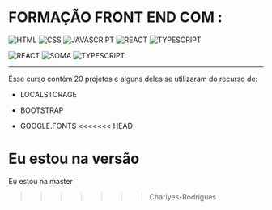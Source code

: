 
# FORMAÇÃO FRONT END COM :


![HTML](https://img.icons8.com/?size=50&id=20909&format=png&color=000000)  ![CSS](https://img.icons8.com/?size=50&id=dCYsdaPjKoC8&format=png&color=000000)  ![JAVASCRIPT](https://img.icons8.com/?size=50&id=PXTY4q2Sq2lG&format=png&color=000000)  ![REACT](https://img.icons8.com/?size=50&id=wPohyHO_qO1a&format=png&color=000000)  ![TYPESCRIPT ](https://img.icons8.com/?size=50&id=Xf1sHBmY73hA&format=png&color=000000)
  
 
![REACT](https://img.icons8.com/?size=50&id=wPohyHO_qO1a&format=png&color=000000) ![SOMA ](https://img.icons8.com/?size=30&id=Vm6fWNiGKIpH&format=png&color=000000)  ![TYPESCRIPT ](https://img.icons8.com/?size=50&id=Xf1sHBmY73hA&format=png&color=000000)  


---
Esse curso contém 20 projetos e alguns deles se utilizaram do recurso de:

* LOCALSTORAGE

* BOOTSTRAP 

* GOOGLE.FONTS
<<<<<<< HEAD


Eu estou na versão
=======
Eu estou na master
>>>>>>> Charlyes-Rodrigues
